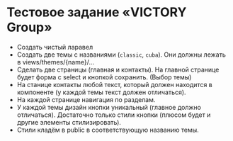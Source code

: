 # Тестовое задание «VICTORY Group»

- Создать чистый ларавел
- Создать две темы с названиями (```classic```, ```cuba```). Они должны лежать в views/themes/{name}/…
- Сделать две страницы (главная и контакты). На главной странице будет форма с select и кнопкой сохранить. (Выбор темы)
- На станице контакты любой текст, который должен находится в компоненте (у каждой темы текст должен отличаться).
- На каждой странице навигация по разделам.
- У каждой темы дизайн кнопки уникальный (главное должно отличаться). Достаточно только стили кнопки (плюсом будет и другие элементы стилизировать).
- Стили кладём в public в соответствующую названию темы.
